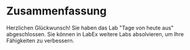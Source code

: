 # Zusammenfassung

Herzlichen Glückwunsch! Sie haben das Lab "Tage von heute aus" abgeschlossen. Sie können in LabEx weitere Labs absolvieren, um Ihre Fähigkeiten zu verbessern.
